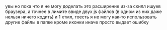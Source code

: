увы но пока что я не могу доделать это расширение из-за скилл ишуев браузера, а точнее в лимите ввиде двух js файлов (в одном из них даже нельзя ничего кодить) и 1 хтмл, тоесть я не могу как-то использовать другие файлы в папке кроме иконки иначе просто выдает ошибку
